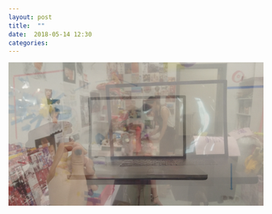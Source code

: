 ```yaml
---
layout: post
title:  ""
date:  2018-05-14 12:30
categories: 
---
```



![today](/img/blog/2018-05/05-14.png)

